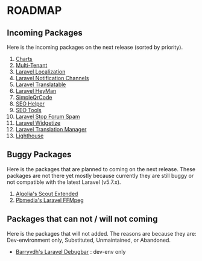 # ROADMAP

## Incoming Packages

Here is the incoming packages on the next release (sorted by priority).

1. [Charts](https://github.com/ConsoleTVs/Charts)
1. [Multi-Tenant](https://github.com/hyn/multi-tenant)
1. [Laravel Localization](https://github.com/mcamara/laravel-localization)
1. [Laravel Notification Channels](https://github.com/laravel-notification-channels)
1. [Laravel Translatable](https://github.com/dimsav/laravel-translatable)
1. [Laravel HeyMan](https://github.com/imanghafoori1/laravel-heyman)
1. [SimpleQrCode](https://github.com/SimpleSoftwareIO/simple-qrcode)
1. [SEO Helper](https://github.com/ARCANEDEV/SEO-Helper)
1. [SEO Tools](https://github.com/artesaos/seotools)
1. [Laravel Stop Forum Spam](https://github.com/nickurt/laravel-stopforumspam)
1. [Laravel Widgetize](https://github.com/imanghafoori1/laravel-widgetize)
1. [Laravel Translation Manager](https://github.com/barryvdh/laravel-translation-manager)
1. [Lighthouse](https://github.com/nuwave/lighthouse)

## Buggy Packages

Here is the packages that are planned to coming on the next release. These packages are not there yet mostly because currently they are still buggy or not compatible with the latest Laravel (v5.7.x).

1. [Algolia's Scout Extended](https://github.com/algolia/scout-extended)
1. [Pbmedia's Laravel FFMpeg](https://github.com/pascalbaljetmedia/laravel-ffmpeg)

## Packages that can not / will not coming

Here is the packages that will not added. The reasons are because they are: Dev-environment only, Substituted, Unmaintained, or Abandoned.

- [Barryvdh's Laravel Debugbar](https://github.com/barryvdh/laravel-debugbar) : dev-env only
